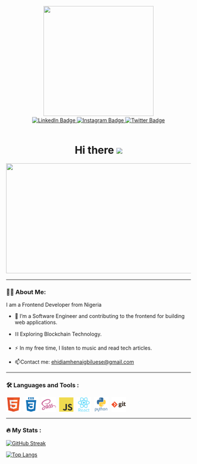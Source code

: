 <div id="header" align="center">
  <img src="https://05c9b1eb-b6d4-4e37-b89f-7cafc65f0ccb.id.repl.co/Images/hero.jpg" width="300" height="300"/>

<div id="badges">
  <a href="https://www.linkedin.com/in/ehidiamhen/">
    <img src="https://img.shields.io/badge/LinkedIn-blue?style=for-the-badge&logo=linkedin&logoColor=white" alt="LinkedIn Badge"/>
  </a>
  <a href="https://www.instagram.com/aigbilueseehidiamhen/">
    <img src="https://img.shields.io/badge/Instagram-E4405F?style=for-the-badge&logo=instagram&logoColor=white" alt="Instagram Badge"/>
  </a>
  <a href="https://twitter.com/ehis_eleazar">
    <img src="https://img.shields.io/badge/Twitter-blue?style=for-the-badge&logo=twitter&logoColor=white" alt="Twitter Badge"/>
  </a>
</div>

  <img src="https://komarev.com/ghpvc/?username=Ehidiamhen&style=flat-square&color=blue" alt=""/>

<h1>
  Hi there
  <img src="https://media.giphy.com/media/hvRJCLFzcasrR4ia7z/giphy.gif" width="30px"/>
</h1>
</div>

 <div align="center">
  <img src="https://t3.ftcdn.net/jpg/03/18/60/62/360_F_318606217_Hk8jo2MVoI33SQOkYrfOF929J7JgIP0P.jpg" width="600" height="300"/>
</div>

---

### :man_technologist: About Me:

I am a Frontend Developer from Nigeria

- :telescope: I’m a Software Engineer and contributing to the frontend for building web applications.

- :chains: Exploring Blockchain Technology.

- :zap: In my free time, I listen to music and read tech articles.

 - :mailbox:Contact me: [ehidiamhenaigbiluese@gmail.com](mailto:ehidiamhenaigbiluese@gmail.com)

---

### :hammer_and_wrench: Languages and Tools :

<div>
    <img src="https://github.com/devicons/devicon/blob/master/icons/html5/html5-original.svg" title="HTML5" alt="HTML" width="40" height="40"/>&nbsp;
  <img src="https://github.com/devicons/devicon/blob/master/icons/css3/css3-plain-wordmark.svg"  title="CSS3" alt="CSS" width="40" height="40"/>&nbsp;
    <img src="https://github.com/devicons/devicon/blob/master/icons/sass/sass-original.svg"  title="CSS3" alt="CSS" width="40" height="40"/>&nbsp;
  <img src="https://github.com/devicons/devicon/blob/master/icons/javascript/javascript-original.svg" title="JavaScript" alt="JavaScript" width="40" height="40"/>&nbsp;
  <img src="https://github.com/devicons/devicon/blob/master/icons/react/react-original-wordmark.svg" title="React" alt="React" width="40" height="40"/>&nbsp;
  <img src="https://github.com/devicons/devicon/blob/master/icons/python/python-original-wordmark.svg" title="Python" alt="Python" width="40" height="40"/>&nbsp;
  <img src="https://github.com/devicons/devicon/blob/master/icons/git/git-original-wordmark.svg" title="Git" **alt="Git" width="40" height="40"/>
</div>

---

### :fire: My Stats :

[![GitHub Streak](http://github-readme-streak-stats.herokuapp.com?user=Ehidiamhen&theme=dark&background=000000)](https://git.io/streak-stats)

[![Top Langs](https://github-readme-stats.vercel.app/api/top-langs/?username=Ehidiamhen&layout=compact&theme=vision-friendly-dark)](https://github.com/anuraghazra/github-readme-stats)
